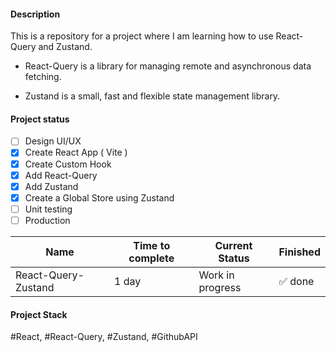 #### Description

This is a repository for a project where I am learning how to use React-Query and Zustand. 
- React-Query is a library for managing remote and asynchronous data fetching.
  
- Zustand is a small, fast and flexible state management library.

#### Project status

- [ ] Design UI/UX
- [x] Create React App ( Vite )
- [x] Create Custom Hook
- [x] Add React-Query
- [x] Add Zustand
- [x] Create a Global Store using Zustand
- [ ] Unit testing
- [ ] Production

| Name      | Time to complete  | Current Status | Finished                       | 
|------------|---------------|----------------|------------------------------------|
| React-Query-Zustand     |1 day |  Work in progress | ✅ done


#### Project Stack

\#React, \#React-Query, \#Zustand, \#GithubAPI